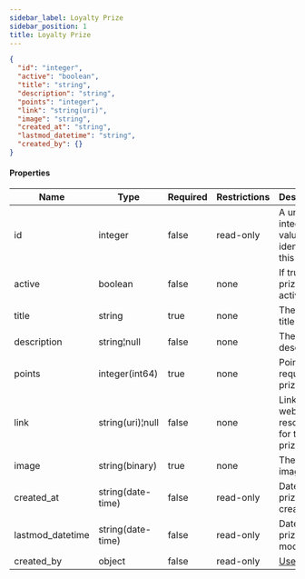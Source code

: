 ```yaml
---
sidebar_label: Loyalty Prize
sidebar_position: 1
title: Loyalty Prize
---
```


```json
{
  "id": "integer",
  "active": "boolean",
  "title": "string",
  "description": "string",
  "points": "integer",
  "link": "string(uri)",
  "image": "string",
  "created_at": "string",
  "lastmod_datetime": "string",
  "created_by": {}
}

```

#### Properties

|Name|Type|Required|Restrictions| Description                                   |
|---|---|---|---|-----------------------------------------------|
|id|integer|false|read-only| A unique integer value identifying this prize |
|active|boolean|false|none| If true, the prize is active                  |
|title|string|true|none| The prize title                               |
|description|string¦null|false|none| The prize description                         |
|points|integer(int64)|true|none| Points to request this prize                  |
|link|string(uri)¦null|false|none| Link to a web resource for this prize         |
|image|string(binary)|true|none| The prize image                               |
|created_at|string(date-time)|false|read-only| Datetime of prize creation                    |
|lastmod_datetime|string(date-time)|false|read-only| Date of prize last modify                     |
|created_by|object|false|read-only| [User](/docs/apireference/v2/schemas/user)    |

